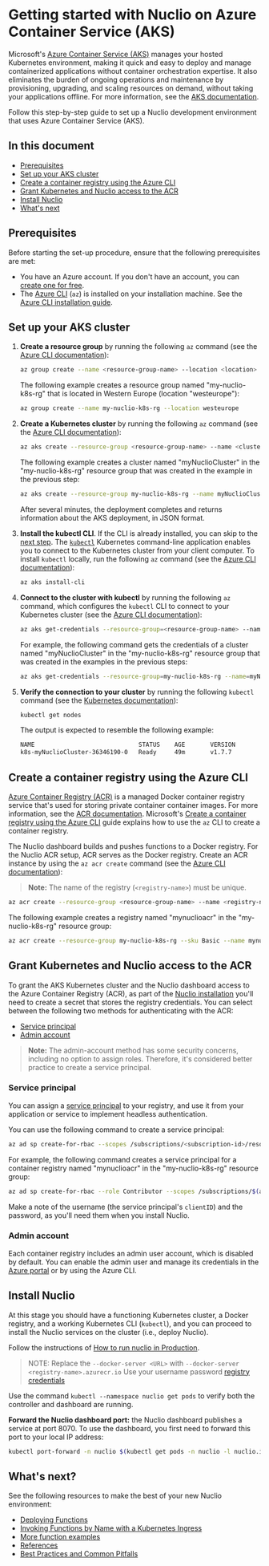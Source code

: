 # Getting started with Nuclio on Azure Container Service (AKS)

Microsoft's [Azure Container Service (AKS)](https://azure.microsoft.com/services/container-service/) manages your hosted Kubernetes environment, making it quick and easy to deploy and manage containerized applications without container orchestration expertise. 
It also eliminates the burden of ongoing operations and maintenance by provisioning, upgrading, and scaling resources on demand, without taking your applications offline. 
For more information, see the [AKS documentation](https://docs.microsoft.com/azure/aks/).

Follow this step-by-step guide to set up a Nuclio development environment that uses Azure Container Service (AKS).

## In this document

- [Prerequisites](#prerequisites)
- [Set up your AKS cluster](#set-up-your-aks-cluster)
- [Create a container registry using the Azure CLI](#create-a-container-registry-using-the-azure-cli)
- [Grant Kubernetes and Nuclio access to the ACR](#grant-kubernetes-and-nuclio-access-to-the-acr)
- [Install Nuclio](#install-nuclio)
- [What's next](#whats-next)

## Prerequisites

Before starting the set-up procedure, ensure that the following prerequisites are met:

- You have an Azure account. If you don't have an account, you can [create one for free](https://azure.microsoft.com/free/).
- The [Azure CLI](https://docs.microsoft.com/cli/azure/) (`az`) is installed on your installation machine.
    See the [Azure CLI installation guide](https://docs.microsoft.com/cli/azure/install-azure-cli).

## Set up your AKS cluster

1.  <a id="create-resource-group"></a>**Create a resource group** by running the following `az` command (see the [Azure CLI documentation](https://docs.microsoft.com/cli/azure/group#az_group_create)):

    ```sh
    az group create --name <resource-group-name> --location <location>
    ```

    The following example creates a resource group named "my-nuclio-k8s-rg" that is located in Western Europe (location "westeurope"):
    ```sh
    az group create --name my-nuclio-k8s-rg --location westeurope
    ```

2.  <a id="create-k8s-cluster"></a>**Create a Kubernetes cluster** by running the following `az` command (see the [Azure CLI documentation](https://docs.microsoft.com/cli/azure/aks#az_aks_create)):

    ```sh
    az aks create --resource-group <resource-group-name> --name <cluster-name> --node-count <number>
    ```

    The following example creates a cluster named "myNuclioCluster" in the "my-nuclio-k8s-rg" resource group that was created in the example in the previous step:
    ```sh
    az aks create --resource-group my-nuclio-k8s-rg --name myNuclioCluster --node-count 2 --generate-ssh-keys
    ```

    After several minutes, the deployment completes and returns information about the AKS deployment, in JSON format.

3.  <a id="install-kubectl-cli"></a>**Install the kubectl CLI**.
    If the CLI is already installed, you can skip to the [next step](#connect-aks-cluster-to-kubectl).
    The [`kubectl`](https://kubernetes.io/docs/user-guide/kubectl-overview/) Kubernetes command-line application enables you to connect to the Kubernetes cluster from your client computer.
    To install `kubectl` locally, run the following `az` command (see the [Azure CLI documentation](https://docs.microsoft.com/cli/azure/aks#az_aks_install_cli)):

    ```sh
    az aks install-cli
    ```

4.  <a id="connect-aks-cluster-to-kubectl"></a>**Connect to the cluster with kubectl** by running the following `az` command, which configures the `kubectl` CLI to connect to your Kubernetes cluster (see the [Azure CLI documentation](https://docs.microsoft.com/cli/azure/aks#az_aks_get_credentials)):

    ```sh
    az aks get-credentials --resource-group=<resource-group-name> --name=<cluster-name>
    ```

    For example, the following command gets the credentials of a cluster named "myNuclioCluster" in the "my-nuclio-k8s-rg" resource group that was created in the examples in the previous steps:
    ```sh
    az aks get-credentials --resource-group=my-nuclio-k8s-rg --name=myNuclioCluster
    ```

5.  <a id="verify-connection-to-cluster"></a>**Verify the connection to your cluster** by running the following `kubectl` command (see the [Kubernetes documentation](https://kubernetes.io/docs/reference/generated/kubectl/kubectl-commands#get)):

    ```sh
    kubectl get nodes
    ```

    The output is expected to resemble the following example:
    ```sh
    NAME                             STATUS    AGE       VERSION
    k8s-myNuclioCluster-36346190-0   Ready     49m       v1.7.7
    ```

## Create a container registry using the Azure CLI

[Azure Container Registry (ACR)](https://azure.microsoft.com/services/container-registry/) is a managed Docker container registry service that's used for storing private container container images.
For more information, see the [ACR documentation](https://docs.microsoft.com/azure/container-registry/).
Microsoft's [Create a container registry using the Azure CLI](https://docs.microsoft.com/azure/container-registry/container-registry-get-started-azure-cli) guide explains how to use the `az` CLI to create a container registry.

The Nuclio dashboard builds and pushes functions to a Docker registry. For the Nuclio ACR setup, ACR serves as the Docker registry. 
Create an ACR instance by using the `az acr create` command (see the [Azure CLI documentation](https://docs.microsoft.com/cli/azure/acr#az_acr_create)):
> **Note:** The name of the registry (`<registry-name>`) must be unique.
```sh
az acr create --resource-group <resource-group-name> --name <registry-name> --sku Basic
```

The following example creates a registry named "mynuclioacr" in the "my-nuclio-k8s-rg" resource group:
```sh
az acr create --resource-group my-nuclio-k8s-rg --sku Basic --name mynuclioacr
```

## Grant Kubernetes and Nuclio access to the ACR

To grant the AKS Kubernetes cluster and the Nuclio dashboard access to the Azure Container Registry (ACR), as part of the [Nuclio installation](#install-nuclio) you'll need to create a secret that stores the registry credentials.
You can select between the following two methods for authenticating with the ACR:

- [Service principal](#service-principal)
- [Admin account](#admin-account)

> **Note:** The admin-account method has some security concerns, including no option to assign roles.
> Therefore, it's considered better practice to create a service principal.

### Service principal

You can assign a [service principal](https://docs.microsoft.com/azure/active-directory/develop/active-directory-application-objects) to your registry, and use it from your application or service to implement headless authentication.

You can use the following command to create a service principal:

```sh
az ad sp create-for-rbac --scopes /subscriptions/<subscription-id>/resourcegroups/<resource-group-name>/providers/Microsoft.ContainerRegistry/registries/<registry-name> --role Contributor --name <service-prinicpal-name>
```

For example, the following command creates a service principal for a container registry named "mynuclioacr" in the "my-nuclio-k8s-rg" resource group:

```sh
az ad sp create-for-rbac --role Contributor --scopes /subscriptions/$(az account show --query id -o tsv)/resourcegroups/my-nuclio-k8s-rg/providers/Microsoft.ContainerRegistry/registries/mynuclioacr --name mynuclioacr-sp
```

Make a note of the username (the service principal's `clientID`) and the password, as you'll need them when you install Nuclio.

### Admin account

Each container registry includes an admin user account, which is disabled by default. You can enable the admin user and manage its credentials in the [Azure portal](https://docs.microsoft.com/azure/container-registry/container-registry-get-started-portal#create-a-container-registry) or by using the Azure CLI.

## Install Nuclio

At this stage you should have a functioning Kubernetes cluster, a Docker registry, and a working Kubernetes CLI (`kubectl`), and you can proceed to install the Nuclio services on the cluster (i.e., deploy Nuclio).

Follow the instructions of [How to run nuclio in Production](/docs/setup/k8s/running-in-production-k8s.md#the-preferred-deployment-method).

> NOTE:
> Replace the `--docker-server <URL>` with `--docker-server <registry-name>.azurecr.io`
> Use your username password [registry credentials](#grant-kubernetes-and-nuclio-access-to-the-acr)  

Use the command `kubectl --namespace nuclio get pods` to verify both the controller and dashboard are running.

**Forward the Nuclio dashboard port:** the Nuclio dashboard publishes a service at port 8070. To use the dashboard, you first need to forward this port to your local IP address:
```sh
kubectl port-forward -n nuclio $(kubectl get pods -n nuclio -l nuclio.io/app=dashboard -o jsonpath='{.items[0].metadata.name}') 8070:8070
```

## What's next?

See the following resources to make the best of your new Nuclio environment:

- [Deploying Functions](/docs/tasks/deploying-functions.md)
- [Invoking Functions by Name with a Kubernetes Ingress](/docs/concepts/k8s/function-ingress.md)
- [More function examples](/docs/examples/README.md)
- [References](/docs/reference)
- [Best Practices and Common Pitfalls](/docs/concepts/best-practices-and-common-pitfalls.md)
